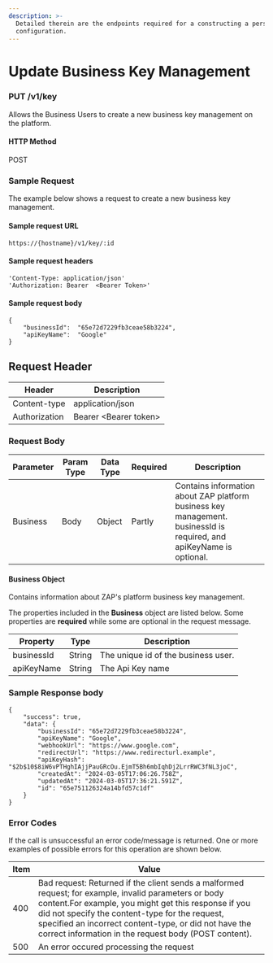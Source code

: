 ```yaml
---
description: >-
  Detailed therein are the endpoints required for a constructing a personalised
  configuration.
---
```


# Update  Business Key Management



### PUT /v1/key <a href="#top" id="top"></a>

Allows the Business Users to create a new business key management on the platform.

#### HTTP Method

POST

### Sample Request

The example below shows a request to create a new business key management.

#### Sample request URL

```
https://{hostname}/v1/key/:id
```

#### Sample request headers

```
'Content-Type: application/json'
'Authorization: Bearer  <Bearer Token>'
```

#### Sample request body

```
{
    "businessId":  "65e72d7229fb3ceae58b3224",
    "apiKeyName":  "Google"
}
```



## Request Header

| Header        | Description            |
| ------------- | ---------------------- |
| Content-type  | application/json       |
| Authorization | Bearer \<Bearer token> |

####

### Request Body

| Parameter | Param Type | Data Type | Required | Description                                                                                                          |
| --------- | ---------- | --------- | -------- | -------------------------------------------------------------------------------------------------------------------- |
| Business  | Body       | Object    | Partly   | Contains information about ZAP platform business key management. businessId is required, and apiKeyName is optional. |



#### Business Object

Contains information about ZAP's platform business key management.

The properties included in the **Business** object are listed below. Some properties are **required** while some are optional in the request message.

| Property   | Type   | Description                         |
| ---------- | ------ | ----------------------------------- |
| businessId | String | The unique id of the business user. |
| apiKeyName | String | The Api Key name                    |

### Sample Response body

```
{
    "success": true,
    "data": {
        "businessId": "65e72d7229fb3ceae58b3224",
        "apiKeyName": "Google",
        "webhookUrl": "https://www.google.com",
        "redirectUrl": "https://www.redirecturl.example",
        "apiKeyHash": "$2b$10$8iW6vPTHghIAjjPauGRcOu.EjmT5Bh6mbIqhDj2LrrRWC3fNL3joC",
        "createdAt": "2024-03-05T17:06:26.758Z",
        "updatedAt": "2024-03-05T17:36:21.591Z",
        "id": "65e751126324a14bfd57c1df"
    }
}
```

### Error Codes

If the call is unsuccessful an error code/message is returned. One or more examples of possible errors for this operation are shown below.

| Item | Value                                                                                                                                                                                                                                                                                                                             |
| ---- | --------------------------------------------------------------------------------------------------------------------------------------------------------------------------------------------------------------------------------------------------------------------------------------------------------------------------------- |
| 400  | Bad request: Returned if the client sends a malformed request; for example, invalid parameters or body content.For example, you might get this response if you did not specify the content-type for the request, specified an incorrect content-type, or did not have the correct information in the request body (POST content). |
| 500  | An error occured processing the request                                                                                                                                                                                                                                                                                           |
